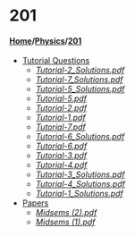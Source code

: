 # 201
#### [Home](../..)/[Physics](..)/[201]()
- [Tutorial Questions](Tutorial%20Questions)
    - [_Tutorial-2_Solutions.pdf_](Tutorial%20Questions/Tutorial-2_Solutions.pdf)
    - [_Tutorial-7_Solutions.pdf_](Tutorial%20Questions/Tutorial-7_Solutions.pdf)
    - [_Tutorial-5_Solutions.pdf_](Tutorial%20Questions/Tutorial-5_Solutions.pdf)
    - [_Tutorial-5.pdf_](Tutorial%20Questions/Tutorial-5.pdf)
    - [_Tutorial-2.pdf_](Tutorial%20Questions/Tutorial-2.pdf)
    - [_Tutorial-1.pdf_](Tutorial%20Questions/Tutorial-1.pdf)
    - [_Tutorial-7.pdf_](Tutorial%20Questions/Tutorial-7.pdf)
    - [_Tutorial-6_Solutions.pdf_](Tutorial%20Questions/Tutorial-6_Solutions.pdf)
    - [_Tutorial-6.pdf_](Tutorial%20Questions/Tutorial-6.pdf)
    - [_Tutorial-3.pdf_](Tutorial%20Questions/Tutorial-3.pdf)
    - [_Tutorial-4.pdf_](Tutorial%20Questions/Tutorial-4.pdf)
    - [_Tutorial-3_Solutions.pdf_](Tutorial%20Questions/Tutorial-3_Solutions.pdf)
    - [_Tutorial-4_Solutions.pdf_](Tutorial%20Questions/Tutorial-4_Solutions.pdf)
    - [_Tutorial-1_Solutions.pdf_](Tutorial%20Questions/Tutorial-1_Solutions.pdf)
- [Papers](Papers)
    - [_Midsems (2).pdf_](Papers/Midsems%20(2).pdf)
    - [_Midsems (1).pdf_](Papers/Midsems%20(1).pdf)
